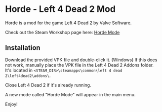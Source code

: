 # Horde - Left 4 Dead 2 Mod #
Horde is a mod for the game Left 4 Dead 2 by Valve Software.

Check out the Steam Workshop page here: [Horde Mode](http://steamcommunity.com/sharedfiles/filedetails/?id=491099163)

## Installation ##
Download the provided VPK file and double-click it. (Windows)
If this does not work, manually place the VPK file in the Left 4 Dead 2 Addons folder. It's located in
`<STEAM_DIR>\steamapps\common\left 4 dead 2\left4dead2\addons\`.

Close Left 4 Dead 2 if it's already running.

A new mode called "Horde Mode" will appear in the main menu.

Enjoy!

